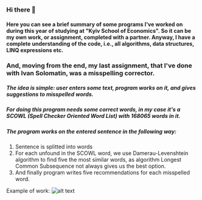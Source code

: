 ### Hi there 👋

#### Here you can see a brief summary of some programs I've worked on during this year of studying at "Kyiv School of Economics". So it can be my own work, or assignment, completed with a partner. Anyway, I have a complete understanding of the code, i.e., all algorithms, data structures, LINQ expressions etc.

### And, moving from the end, my last assignment, that I've done with Ivan Solomatin, was a misspelling corrector.

##### The idea is simple: user enters some text, program works on it, and gives suggestions to misspelled words.
##### For doing this program needs some correct words, in my case it's a SCOWL (Spell Checker Oriented Word List) with 168065 words in it.
##### The program works on the entered sentence in the following way:
  1. Sentence is splitted into words
  2. For each unfound in the SCOWL word, we use Damerau-Levenshtein algorithm to find five the most similar words, as algorithm Longest Common Subsequence not always gives us the best option.
  3. And finally program writes five recommendations for each misspelled word.

Example of work:
![alt text](https://photos.google.com/search/_tra_/photo/AF1QipPfEvxRdcS2pt0pd6tzgGFlmV_3b0oLxyuc14JD "That's it")
<!--
**LevkoBe/LevkoBe** is a ✨ _special_ ✨ repository because its `README.md` (this file) appears on your GitHub profile.

Here are some ideas to get you started:

- 🔭 I’m currently working on ...
- 🌱 I’m currently learning ...
- 👯 I’m looking to collaborate on ...
- 🤔 I’m looking for help with ...
- 💬 Ask me about ...
- 📫 How to reach me: ...
- 😄 Pronouns: ...
- ⚡ Fun fact: ...
-->
